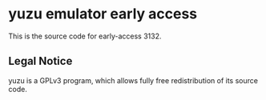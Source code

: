 yuzu emulator early access
=============

This is the source code for early-access 3132.

## Legal Notice

yuzu is a GPLv3 program, which allows fully free redistribution of its source code.